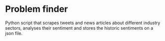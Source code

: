 # Problem finder

Python script that scrapes tweets and news articles about different industry sectors, analyses their sentiment and stores the historic sentiments on a json file.